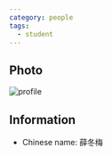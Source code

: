 ```yaml
---
category: people
tags:
  - student
---
```


## Photo

![profile](https://user-images.githubusercontent.com/116997215/198896730-bd549001-4a19-4af6-8c56-e810e9a93006.jpg)

## Information

- Chinese name: 薛冬梅
